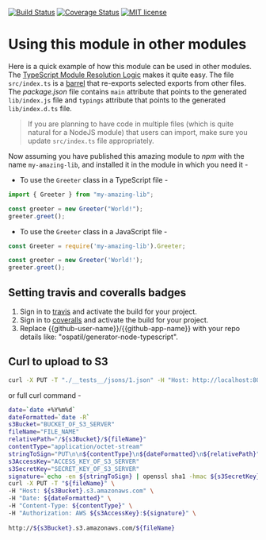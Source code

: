 [![Build Status](https://travis-ci.org/{{github-user-name}}/{{github-app-name}}.svg?branch=master)](https://travis-ci.org/{{github-user-name}}/{{github-app-name}}.svg?branch=master)
[![Coverage Status](https://coveralls.io/repos/github/{{github-user-name}}/{{github-app-name}}/badge.svg?branch=master)](https://coveralls.io/github/{{github-user-name}}/{{github-app-name}}?branch=master)
[![MIT license](http://img.shields.io/badge/license-MIT-brightgreen.svg)](http://opensource.org/licenses/MIT)

# Using this module in other modules

Here is a quick example of how this module can be used in other modules. The [TypeScript Module Resolution Logic](https://www.typescriptlang.org/docs/handbook/module-resolution.html) makes it quite easy. The file `src/index.ts` is a [barrel](https://basarat.gitbooks.io/typescript/content/docs/tips/barrel.html) that re-exports selected exports from other files. The _package.json_ file contains `main` attribute that points to the generated `lib/index.js` file and `typings` attribute that points to the generated `lib/index.d.ts` file.

> If you are planning to have code in multiple files (which is quite natural for a NodeJS module) that users can import, make sure you update `src/index.ts` file appropriately.

Now assuming you have published this amazing module to _npm_ with the name `my-amazing-lib`, and installed it in the module in which you need it -

- To use the `Greeter` class in a TypeScript file -

```ts
import { Greeter } from "my-amazing-lib";

const greeter = new Greeter("World!");
greeter.greet();
```

- To use the `Greeter` class in a JavaScript file -

```js
const Greeter = require('my-amazing-lib').Greeter;

const greeter = new Greeter('World!');
greeter.greet();
```

## Setting travis and coveralls badges
1. Sign in to [travis](https://travis-ci.org/) and activate the build for your project.
2. Sign in to [coveralls](https://coveralls.io/) and activate the build for your project.
3. Replace {{github-user-name}}/{{github-app-name}} with your repo details like: "ospatil/generator-node-typescript".



## Curl to upload to S3
```sh
curl -X PUT -T "./__tests__/jsons/1.json" -H "Host: http://localhost:8000" -H "Content-Type: application/json" http://localhost:8000/local-qi-sync-battery-bucket/resultJsons/1001/data.json 
```


or full curl command -
```sh
date=`date +%Y%m%d`
dateFormatted=`date -R`
s3Bucket="BUCKET_OF_S3_SERVER"
fileName="FILE_NAME"
relativePath="/${s3Bucket}/${fileName}"
contentType="application/octet-stream"
stringToSign="PUT\n\n${contentType}\n${dateFormatted}\n${relativePath}"
s3AccessKey="ACCESS_KEY_OF_S3_SERVER"
s3SecretKey="SECRET_KEY_OF_S3_SERVER"
signature=`echo -en ${stringToSign} | openssl sha1 -hmac ${s3SecretKey} -binary | base64`
curl -X PUT -T "${fileName}" \
-H "Host: ${s3Bucket}.s3.amazonaws.com" \
-H "Date: ${dateFormatted}" \
-H "Content-Type: ${contentType}" \
-H "Authorization: AWS ${s3AccessKey}:${signature}" \
 
http://${s3Bucket}.s3.amazonaws.com/${fileName}
```